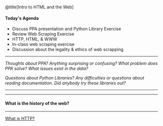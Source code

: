 @title[Intro to HTML and the Web]

#### Today's Agenda

- Discuss PPA presentation and Python Library Exercise
- Review Web Scraping Exercise
- HTTP, HTML, & WWW
- In-class web scraping exercise
- Discussion about the legality & ethics of web scrapping

---

*Thoughts about PPA? Anything surprising or confusing? What problem does PPA solve? What issues exist in the data?*

*Questions about Python Libraries? Any difficulties or questions about reading documentation. Did anybody try these libraries out?*

---



---
#### What is the history of the web?


---
[What is HTTP?](https://pbs.twimg.com/media/EAiEGSgXsAELERE?format=jpg&name=large)
